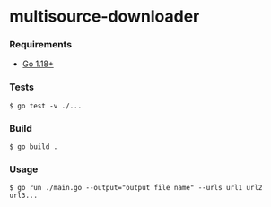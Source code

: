 # multisource-downloader

### Requirements

* [Go 1.18+](https://golang.org/dl/)

### Tests

```
$ go test -v ./...
```

### Build

```
$ go build .
```

### Usage

```
$ go run ./main.go --output="output file name" --urls url1 url2 url3...
```
